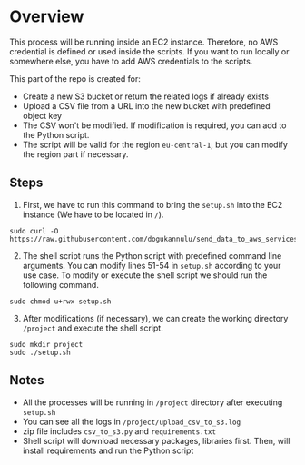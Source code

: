 # Overview

This process will be running inside an EC2 instance. Therefore, no AWS credential is defined or used inside the scripts. If you want to run locally or somewhere else, you have to add AWS credentials to the scripts.

This part of the repo is created for:

- Create a new S3 bucket or return the related logs if already exists
- Upload a CSV file from a URL into the new bucket with predefined object key
- The CSV won't be modified. If modification is required, you can add to the Python script.
- The script will be valid for the region `eu-central-1`, but you can modify the region part if necessary.

## Steps

1. First, we have to run this command to bring the `setup.sh` into the EC2 instance (We have to be located in `/`).
```
sudo curl -O https://raw.githubusercontent.com/dogukannulu/send_data_to_aws_services/main/csv_to_s3/setup.sh
```

2. The shell script runs the Python script with predefined command line arguments. You can modify lines 51-54 in `setup.sh` according to your use case. To modify or execute the shell script we should run the following command.
```
sudo chmod u+rwx setup.sh
```

3. After modifications (if necessary), we can create the working directory `/project` and execute the shell script.
```
sudo mkdir project
sudo ./setup.sh
```

## Notes

- All the processes will be running in `/project` directory after executing `setup.sh`
- You can see all the logs in `/project/upload_csv_to_s3.log` 
- zip file includes `csv_to_s3.py` and `requirements.txt`
- Shell script will download necessary packages, libraries first. Then, will install requirements and run the Python script
